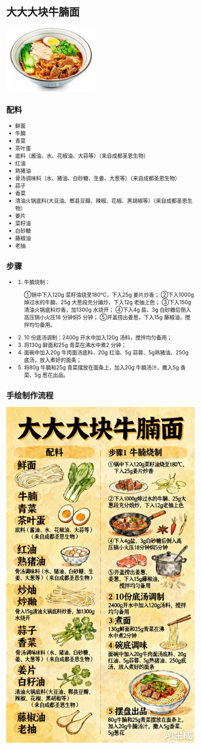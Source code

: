 # 大大大块牛腩面

![大大大块牛腩面](../images/大大大块牛腩面.png)


## 配料

- 鲜面
- 牛腩
- 青菜
- 茶叶蛋
- 底料（酱油、水、花椒油、大蒜等）（来自成都圣恩生物）
- 红油
- 熟猪油
- 骨汤调味料（水、猪油、白砂糖、生姜、大葱等）（来自成都圣恩生物）
- 蒜子
- 香菜
- 清油火锅底料(大豆油、郫县豆瓣、辣椒、花椒、黑胡椒等）（来自成都圣恩生物）
- 姜片
- 菜籽油
- 白砂糖
- 藤椒油
- 老抽

## 步骤

- 1. 牛腩烧制：
  
     ①锅中下入120g 菜籽油烧至180℃，下入25g 姜片炒香；
     ②下入1000g 焯过水的牛腩、25g 大葱段充分煸炒，下入12g 老抽上色；
     ③下入150g 清油火锅底料炒香，加1300g 水烧开；
     ④下入4g 盐、3g 白砂糖后倒入高压锅小火压18 分钟焖5 分钟；
     ⑤开盖捞出姜葱，下入15g 藤椒油，搅拌均匀备用。
  
- 2. 10 份底汤调制：2400g 开水中加入120g 汤料，搅拌均匀备用；

- 3. 将130g 鲜面和25g 青菜在沸水中煮2 分钟；

- 4. 面碗中加入20g 牛肉面汤底料、20g 红油、5g 蒜蓉、5g熟猪油、250g 底汤，放入煮好的面条；

-   5. 将80g 牛腩和25g 青菜摆放在面条上，加入20g 牛腩汤汁，撒入5g 香菜、5g 葱花出品。

## 手绘制作流程

![手绘制作流程](../images/主食/大大大块牛腩面.jpg)


